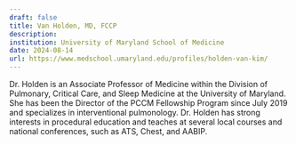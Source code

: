 ```yaml
---
draft: false
title: Van Holden, MD, FCCP
description: 
institution: University of Maryland School of Medicine
date: 2024-08-14
url: https://www.medschool.umaryland.edu/profiles/holden-van-kim/
---
```


Dr. Holden is an Associate Professor of Medicine within the Division of Pulmonary, Critical Care, and Sleep Medicine at the University of Maryland. She has been the Director of the PCCM Fellowship Program since July 2019 and specializes in interventional pulmonology. Dr. Holden has strong interests in procedural education and teaches at several local courses and national conferences, such as ATS, Chest, and AABIP. 